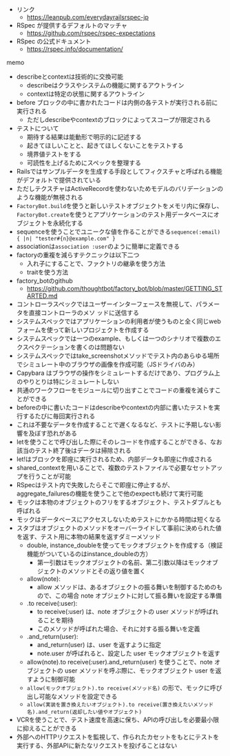 - リンク
  - https://leanpub.com/everydayrailsrspec-jp
- RSpec が提供するデフォルトのマッチャ
  - https://github.com/rspec/rspec-expectations
- RSpec の公式ドキュメント
  - https://rspec.info/documentation/

memo
- describeとcontextは技術的に交換可能
  - describeはクラスやシステムの機能に関するアウトライン
  - contextは特定の状態に関するアウトライン
- before ブロックの中に書かれたコードは内側の各テストが実⾏される前に実⾏される
  - ただしdescribeやcontextのブロックによってスコープが限定される
- テストについて
  - 期待する結果は能動形で明⽰的に記述する
  - 起きてほしいことと、起きてほしくないことをテストする
  - 境界値テストをする
  - 可読性を上げるためにスペックを整理する
- Railsではサンプルデータを生成する手段としてフィクスチャと呼ばれる機能がデフォルトで提供されている
- ただしテクスチャはActiveRecordを使わないためモデルのバリデーションのような機能が無視される
- `FactoryBot.build`を使うと新しいテストオブジェクトをメモリ内に保存し、`FactoryBot.create`を使うとアプリケーションのテスト⽤データベースにオブジェクトを永続化する
- sequenceを使うことでユニークな値を作ることができる`sequence(:email) { |n| "tester#{n}@example.com" }`
- associationは`association :user`のように簡単に定義できる
- factoryの重複を減らすテクニックは以下二つ
  - 入れ子にすることで、ファクトリの継承を使う方法
  - traitを使う方法
- factory_botのgithub
  - https://github.com/thoughtbot/factory_bot/blob/master/GETTING_STARTED.md
- コントローラスペックではユーザーインターフェースを無視して、パラメータを直接コントローラのメソ
ッドに送信する
- システムスペックではアプリケーションの利用者が使うものと全く同じwebフォームを使って新しいプロジェクトを作成する
- システムスペックでは⼀つのexample、もしくは⼀つのシナリオで複数のエクスペクテーションを書くのは問題ない
- システムスペックではtake_screenshotメソッドでテスト内のあらゆる場所でシミュレート中のブラウザの画像を作成可能（JSドライバのみ）
- Capybara はブラウザの操作をシミュレートするだけであり、プログラム上のやりとりは特にシミュレートしない
- 共通のワークフローをモジュールに切り出すことでコードの重複を減らすことができる
- beforeの中に書いたコードはdescribeやcontextの内部に書いたテストを実⾏するたびに毎回実⾏される
- これは不要なデータを作成することで遅くなるなど、テストに予期しない影響を及ぼす恐れがある
- letを使うことで呼び出した際にそのレコードを作成することができる、なお該当のテスト終了後はデータは掃除される
- let!はブロックを即座に実行されるため、内部データも即座に作成される
- shared_contextを用いることで、複数のテストファイルで必要なセットアップを行うことが可能
- RSpecはテスト内で失敗したらそこで即座に停止するが、aggregate_failuresの機能を使うことで他のexpectも続けて実行可能
- モックは本物のオブジェクトのフリをするオブジェクト、テストダブルとも呼ばれる
- モックはデータベースにアクセスしないためテストにかかる時間は短くなる
- スタブはオブジェクトのメソッドをオーバーライドして事前に決められた値を返す、テスト用に本物の結果を返すダミーメソッド
  - double, instance_doubleを使ってモックオブジェクトを作成する（検証機能がついているのはinstance_doubleの方）
    - 第一引数はモックオブジェクトの名前、第二引数以降はモックオブジェクトのメソッドとその返り値を置く
  - allow(note):
    - allow メソッドは、あるオブジェクトの振る舞いを制御するためのもので、この場合 note オブジェクトに対して振る舞いを設定する準備
  - .to receive(:user):
    - to receive(:user) は、note オブジェクトの user メソッドが呼ばれることを期待
    - このメソッドが呼ばれた場合、それに対する振る舞いを定義
  - .and_return(user):
    - and_return(user) は、user を返すように指定
    - note.user が呼ばれると、設定した user モックオブジェクトを返す
  - allow(note).to receive(:user).and_return(user) を使うことで、note オブジェクトの user メソッドを呼ぶ際に、モックオブジェクト user を返すように制御可能
  - `allow(モックオブジェクト).to receive(メソッド名)` の形で、モックに呼び出し可能なメソッドを設定できる
  - `allow(実装を置き換えたいオブジェクト).to receive(置き換えたいメソッド名).and_return(返却したい値やオブジェクト)`
- VCRを使うことで、テスト速度を高速に保ち、APIの呼び出しを必要最小限に抑えることができる
- 外部へのHTTPリクエストを監視して、作られたカセットをもとにテストを実行する、外部APIに新たなリクエストを投げることはない
